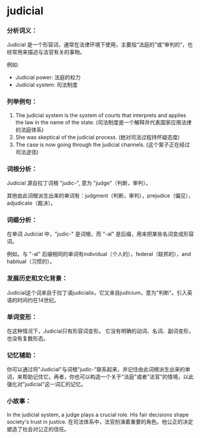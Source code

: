 # judicial

### 分析词义：

  

Judicial 是一个形容词，通常在法律环境下使用，主要指“法庭的”或“审判的”，也经常用来描述与法官有关的事物。

  

例如:

  

*   Judicial power: 法庭的权力
*   Judicial system: 司法制度

  

### 列举例句：

  

1.  The judicial system is the system of courts that interprets and applies the law in the name of the state. (司法制度是一个解释并代表国家应用法律的法庭体系)
2.  She was skeptical of the judicial process. (她对司法过程持怀疑态度)
3.  The case is now going through the judicial channels. (这个案子正在经过司法途径)

  

### 词根分析：

  

Judicial 源自拉丁词根 "judic-", 意为 "judge"（判断，审判）。

  

其他由此词根派生出来的单词有：judgment（判断，审判），prejudice（偏见），adjudicate（裁决）。

  

### 词缀分析：

  

在单词 Judicial 中，"judic-" 是词根，而 "-al" 是后缀，用来把某些名词变成形容词。

  

例如，与 "-al" 后缀相同的单词有individual（个人的），federal（联邦的），and habitual（习惯的）。

  

### 发展历史和文化背景：

  

Judicial这个词来自于拉丁语judicialis，它又来自judicium，意为"判断"。引入英语的时间约在14世纪。

  

### 单词变形：

  

在这种情况下，Judicial只有形容词变形。 它没有明确的动词、名词、副词变形，也没有复数形态。

  

### 记忆辅助：

  

你可以通过将"Judicial"与词根"judic-"联系起来，并记住由此词根派生出来的单词，来帮助记住它。再者，你也可以构造一个关于"法庭"或者"法官"的情境，以此强化对"judicial"这一词汇的记忆。

  

### 小故事：

  

In the judicial system, a judge plays a crucial role. His fair decisions shape society's trust in justice. 在司法体系中，法官扮演着重要的角色。他公正的决定塑造了社会对公正的信任。
